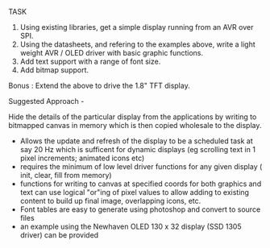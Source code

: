 TASK

1. Using existing libraries, get a simple display running from an AVR over SPI.
2. Using the datasheets, and refering to the examples above, write a light weight AVR / OLED driver with basic graphic functions.
3. Add text support with a range of font size.
4. Add bitmap support.

Bonus : Extend the above to drive the 1.8" TFT display.

Suggested Approach -

Hide the details of the particular display from the applications by writing to bitmapped canvas in memory which is then copied wholesale to the display.
- Allows the update and refresh of the display to be a scheduled task at say 20 Hz which is sufficent for dynamic displays (eg scrolling text in 1 pixel increments; animated icons etc)
- requires the minimum of low level driver functions for any given display ( init, clear, fill from memory)
- functions for writing to canvas at specified coords for both graphics and text can use logical "or"ing of pixel values to allow adding to existing content to build up final image, overlapping icons, etc.
- Font tables are easy to generate using photoshop and convert to source files
- an example using the Newhaven OLED 130 x 32 display (SSD 1305 driver) can be provided


